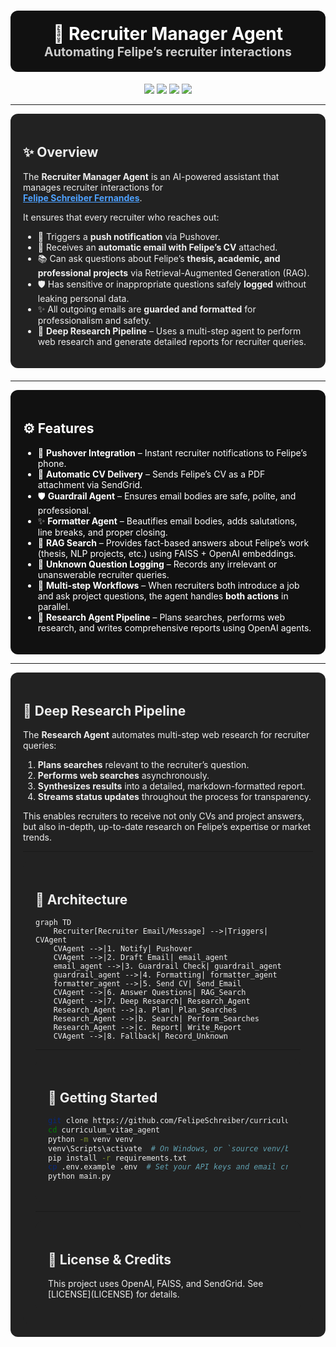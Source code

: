 <h1 align="center" style="color:#ffffff;background:#111;padding:20px;border-radius:12px;">
🚀 Recruiter Manager Agent  
<span style="font-size:0.7em;color:#ccc;">Automating Felipe’s recruiter interactions</span>
</h1>

<p align="center">
  <img src="https://img.shields.io/badge/python-3.10+-blue?style=for-the-badge" />
  <img src="https://img.shields.io/badge/openai-gpt--4o--mini-green?style=for-the-badge" />
  <img src="https://img.shields.io/badge/FAISS-VectorStore-orange?style=for-the-badge" />
  <img src="https://img.shields.io/badge/Status-Active-success?style=for-the-badge" />
</p>

---

<div style="background:#222;color:#eee;padding:20px;border-radius:12px;margin-bottom:20px;">
<h2>✨ Overview</h2>

The **Recruiter Manager Agent** is an AI-powered assistant that manages recruiter interactions for  
<strong><a href="https://www.linkedin.com/in/felipe-schreiber/" style="color:#4ea1ff;">Felipe Schreiber Fernandes</a></strong>.

It ensures that every recruiter who reaches out:
- 📲 Triggers a **push notification** via Pushover.  
- 📧 Receives an **automatic email with Felipe’s CV** attached.  
- 📚 Can ask questions about Felipe’s **thesis, academic, and professional projects** via Retrieval-Augmented Generation (RAG).  
- 🛡️ Has sensitive or inappropriate questions safely **logged** without leaking personal data.  
- ✨ All outgoing emails are **guarded and formatted** for professionalism and safety.
- 🔬 **Deep Research Pipeline** – Uses a multi-step agent to perform web research and generate detailed reports for recruiter queries.
</div>

---

<div style="background:#111;color:#fff;padding:20px;border-radius:12px;">
<h2>⚙️ Features</h2>

- 🔔 **Pushover Integration** – Instant recruiter notifications to Felipe’s phone.  
- 📄 **Automatic CV Delivery** – Sends Felipe’s CV as a PDF attachment via SendGrid.  
- 🛡️ **Guardrail Agent** – Ensures email bodies are safe, polite, and professional.  
- ✨ **Formatter Agent** – Beautifies email bodies, adds salutations, line breaks, and proper closing.  
- 🔎 **RAG Search** – Provides fact-based answers about Felipe’s work (thesis, NLP projects, etc.) using FAISS + OpenAI embeddings.  
- 🛑 **Unknown Question Logging** – Records any irrelevant or unanswerable recruiter queries.  
- 🤝 **Multi-step Workflows** – When recruiters both introduce a job and ask project questions, the agent handles **both actions** in parallel.
- 🧠 **Research Agent Pipeline** – Plans searches, performs web research, and writes comprehensive reports using OpenAI agents.
</div>

---

<div style="background:#222;color:#eee;padding:20px;border-radius:12px;">
<h2>🔬 Deep Research Pipeline</h2>

The **Research Agent** automates multi-step web research for recruiter queries:
1. **Plans searches** relevant to the recruiter’s question.
2. **Performs web searches** asynchronously.
3. **Synthesizes results** into a detailed, markdown-formatted report.
4. **Streams status updates** throughout the process for transparency.

This enables recruiters to receive not only CVs and project answers, but also in-depth, up-to-date research on Felipe’s expertise or market trends.

---

<div style="background:#222;color:#eee;padding:20px;border-radius:12px;">
<h2>📐 Architecture</h2>

```mermaid
graph TD
    Recruiter[Recruiter Email/Message] -->|Triggers| CVAgent
    CVAgent -->|1. Notify| Pushover
    CVAgent -->|2. Draft Email| email_agent
    email_agent -->|3. Guardrail Check| guardrail_agent
    guardrail_agent -->|4. Formatting| formatter_agent
    formatter_agent -->|5. Send CV| Send_Email
    CVAgent -->|6. Answer Questions| RAG_Search
    CVAgent -->|7. Deep Research| Research_Agent
    Research_Agent -->|a. Plan| Plan_Searches
    Research_Agent -->|b. Search| Perform_Searches
    Research_Agent -->|c. Report| Write_Report
    CVAgent -->|8. Fallback| Record_Unknown
```

---

<div style="background:#222;color:#eee;padding:20px;border-radius:12px;">
<h2>🚀 Getting Started</h2>

```bash
git clone https://github.com/FelipeSchreiber/curriculum_vitae_agent.git
cd curriculum_vitae_agent
python -m venv venv
venv\Scripts\activate  # On Windows, or `source venv/bin/activate` on Mac/Linux
pip install -r requirements.txt
cp .env.example .env  # Set your API keys and email credentials
python main.py
```
</div>

---

<div style="background:#222;color:#eee;padding:20px;border-radius:12px;">
<h2>📝 License & Credits</h2>
This project uses OpenAI, FAISS, and SendGrid.  
See [LICENSE](LICENSE) for details.
